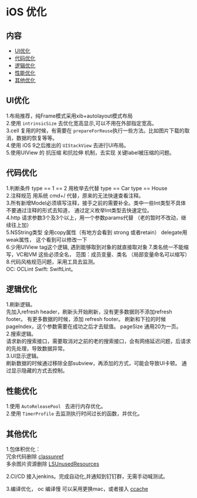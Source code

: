 # **iOS 优化**

## **内容**
- [UI优化](#-UI优化)
- [代码优化](#-代码优化)
- [逻辑优化](#-逻辑优化)
- [性能优化](#-性能优化)
- [其他优化](#-其他优化)


## **UI优化**
1.布局推荐，纯Frame模式采用xib+autolayout模式布局  
2.使用  ```intrinsicSize``` 去优化宽高显示,可以不用在外部指定宽高。  
3.cell 复用的时候，有需要在 ```prepareForReuse```执行一些方法。比如图片下载的取消，数据的恢复等等。  
4.使用 iOS 9之后推出的 ```UIStackView``` 去进行UI布局。  
5.使用UIView 的 抗压缩 和抗拉伸 机制，去实现 关键label被压缩的问题。


## **代码优化**
1.判断条件 type == 1 == 2 用枚举去代替
type == Car   type == House  
2.注释规范 用系统 cmd+/ 代替，原来的无法快速查看注释。  
3.所有新增Model必须填写注释，接手之前的需要补全。类中一些Int类型不具体不要通过注释的形式去知道，
通过定义枚举Int类型去快速定位。   
4.http 请求参数3个及3个以上，用一个参数params代替 （老的暂时不改动，继续往上加）  
5.NSString类型 全用copy属性（有地方会看到 strong 或者retain）     delegate用weak属性， 这个看到可以修改一下  
6.少用UIView  tag这个逻辑, 遇到能够取到对象的就直接取对象
7.类名统一不能缩写，VC和VM 这些必须全名，
范围：成员变量、类名
（局部变量命名可以缩写）  
8.代码风格规范问题，采用工具去监测。  
OC: OCLint  Swift: SwiftLint。   


## **逻辑优化**
1.刷新逻辑。  
先加入refresh header，刷新头开始刷新，没有更多数据则不添加refresh footer。
有更多数据的时候，添加 refresh footer。
刷新和下拉的时候pageIndex，这个参数需要在成功之后才去赋值。
pageSize 通用20为一页。  
2.搜索逻辑。  
请求新的搜索接口，需要取消对之前的老的搜索接口，会有网络延迟问题，后请求的先处理，导致数据异常。  
3.UI显示逻辑。  
刷新数据的时候通过移除全部subview，再添加的方式，可能会导致UI卡顿。
通过显示隐藏的方式去控制。


## **性能优化**
1.使用 ```AutoReleasePool ``` 去进行内存优化。  
2.使用 ```TimerProfile``` 去监测执行时间过长的函数，并优化。


## **其他优化**
1.包体积优化：  
冗余代码删除 [classunref](https://github.com/xuezhulian/classunref)  
多余图片资源删除 [LSUnusedResources](https://github.com/tinymind/LSUnusedResources)

2.CI/CD 接入jenkins。完成自动化,并通知到钉钉群，无需手动喊测试。

3.编译优化， oc 编译慢 可以采用更换mac，或者接入 [ccache](https://ccache.dev/)
